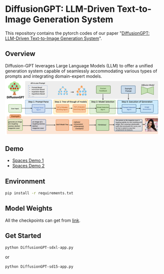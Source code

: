 # DiffusionGPT: LLM-Driven Text-to-Image Generation System

This repository contains the pytorch codes of our paper "[DiffusionGPT: LLM-Driven Text-to-Image Generation System]()".

## Overview
Diffusion-GPT leverages Large Language Models (LLM) to offer a unified generation system capable of seamlessly accommodating various types of prompts and integrating domain-expert models.
![method](imgs/method.png)

## Demo
* [Spaces Demo 1](https://huggingface.co/spaces/DiffusionGPT/DiffusionGPT-XL)
* [Spaces Demo 2](https://huggingface.co/spaces/DiffusionGPT/DiffusionGPT)

## Environment

```bash
pip install -r requirements.txt
```

## Model Weights
All the checkpoints can get from [link](https://huggingface.co/spaces/DiffusionGPT/DiffusionGPT-XL/tree/main/checkpoints).

## Get Started

```bash
python DiffusionGPT-sdxl-app.py
```
or
```bash
python DiffusionGPT-sd15-app.py
```
